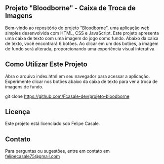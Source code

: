 ## Projeto "Bloodborne" - Caixa de Troca de Imagens
Bem-vindo ao repositório do projeto "Bloodborne", uma aplicação web simples desenvolvida com HTML, CSS e JavaScript. Este projeto apresenta uma caixa de texto com uma imagem do jogo como fundo. Abaixo da caixa de texto, você encontrará 6 botões. Ao clicar em um dos botões, a imagem de fundo será alterada, proporcionando uma experiência visual interativa.

## Como Utilizar Este Projeto
Abra o arquivo index.html em seu navegador para acessar a aplicação.
<br>
Experimente clicar nos botões abaixo da caixa de texto para ver a troca de imagens de fundo.

git clone https://github.com/Fcasale-dev/projeto-bloodborne

## Licença
Este projeto está licenciado sob Felipe Casale. 

## Contato
Para perguntas ou sugestões, entre em contato em felipecasale75@gmail.com
